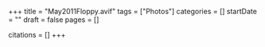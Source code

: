 +++
title = "May2011Floppy.avif"
tags = ["Photos"]
categories = []
startDate = ""
draft = false
pages = []

citations = []
+++
